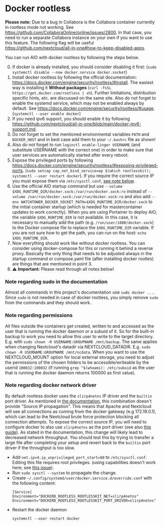 # Docker rootless

**Please note:** Due to a bug in Collabora is the Collabora container currently in rootless mode not working. See https://github.com/CollaboraOnline/online/issues/2800. In that case, you need to run a separate Collabora instance on your own if you want to use this feature. The following flag will be useful https://github.com/nextcloud/all-in-one#how-to-keep-disabled-apps.

You can run AIO with docker rootless by following the steps below.

0. If docker is already installed, you should consider disabling it first: (`sudo systemctl disable --now docker.service docker.socket`)
1. Install docker rootless by following the official documentation: https://docs.docker.com/engine/security/rootless/#install. The easiest way is installing it **Without packages** (`curl -fsSL https://get.docker.com/rootless | sh`). Further limitations, distribution specific hints, etc. are discussed on the same site. Also do not forget to enable the systemd service, which may not be enabled always by default. See https://docs.docker.com/engine/security/rootless/#usage. (`systemctl --user enable docker`)
1. If you need ipv6 support, you should enable it by following https://github.com/nextcloud/all-in-one/blob/main/docker-ipv6-support.md.
1. Do not forget to set the mentioned environmental variables `PATH` and `DOCKER_HOST` and in best case add them to your `~/.bashrc` file as shown!
1. Also do not forget to run `loginctl enable-linger USERNAME` (and substitute USERNAME with the correct one) in order to make sure that user services are automatically started after every reboot.
1. Expose the privileged ports by following https://docs.docker.com/engine/security/rootless/#exposing-privileged-ports. (`sudo setcap cap_net_bind_service=ep $(which rootlesskit); systemctl --user restart docker`). If you require the correct source IP you must expose them via `/etc/sysctl.conf`, [see note below](#note-regarding-docker-network-driver).
1. Use the official AIO startup command but use `--volume $XDG_RUNTIME_DIR/docker.sock:/var/run/docker.sock:ro` instead of `--volume /var/run/docker.sock:/var/run/docker.sock:ro` and also add `--env WATCHTOWER_DOCKER_SOCKET_PATH=$XDG_RUNTIME_DIR/docker.sock` to the initial container startup (which is needed for mastercontainer updates to work correctly). When you are using Portainer to deploy AIO, the variable `$XDG_RUNTIME_DIR` is not available. In this case, it is necessary to manually add the path (e.g. `/run/user/1000/docker.sock`) to the Docker compose file to replace the `$XDG_RUNTIME_DIR` variable. If you are not sure how to get the path, you can run on the host: `echo $XDG_RUNTIME_DIR`.
1. Now everything should work like without docker rootless. You can consider using docker-compose for this or running it behind a reverse proxy. Basically the only thing that needs to be adjusted always in the startup command or compose.yaml file (after installing docker rootles) are things that are mentioned in point 3.
1. ⚠️ **Important:** Please read through all notes below!

### Note regarding sudo in the documentation
Almost all commands in this project's documentation use `sudo docker ...`. Since `sudo` is not needed in case of docker rootless, you simply remove `sudo` from the commands and they should work. 

### Note regarding permissions
All files outside the containers get created, written to and accessed as the user that is running the docker daemon or a subuid of it. So for the built-in backup to work you need to allow this user to write to the target directory. E.g. with `sudo chown -R USERNAME:GROUPNAME /mnt/backup`. The same applies when changing Nextcloud's datadir via NEXTCLOUD_DATADIR. E.g. `sudo chown -R USERNAME:GROUPNAME /mnt/ncdata`. When you want to use the NEXTCLOUD_MOUNT option for local external storage, you need to adjust the permissions of the chosen folders to be accessible/writeable by the userid `100032:100032` (if running `grep ^$(whoami): /etc/subuid` as the user that is running the docker daemon returns 100000 as first value). 


### Note regarding docker network driver
By default rootless docker uses the `slirp4netns` IP driver and the `builtin` port driver. As mentioned in [the documentation](https://docs.docker.com/engine/security/rootless/#networking-errors), this combination doesn't provide "Source IP propagation". This means that Apache and Nextcloud will see all connections as coming from the docker gateway (e.g 172.19.0.1), which can lead to the Nextcloud brute force protection blocking all connection attempts. To expose the correct source IP, you will need to configure docker to also use `slirp4netns` as the port driver (see also [this guide](https://rootlesscontaine.rs/getting-started/docker/#changing-the-port-forwarder)).
As stated in the documentation, this change will likely lead to decreased network throughput. You should test this by trying to transfer a large file after completing your setup and revert back to the `builtin` port driver if the throughput is too slow.
* Add `net.ipv4.ip_unprivileged_port_start=80` to `/etc/sysctl.conf`. Editing this file requires root privileges. (using capabilities doesn't work here; see [this issue](https://github.com/rootless-containers/slirp4netns/issues/251#issuecomment-761415404)).
* Run `sudo sysctl --system` to propagate the change.
* Create `~/.config/systemd/user/docker.service.d/override.conf`
  with the following content:
  ```
  [Service]
  Environment="DOCKERD_ROOTLESS_ROOTLESSKIT_NET=slirp4netns"
  Environment="DOCKERD_ROOTLESS_ROOTLESSKIT_PORT_DRIVER=slirp4netns"
  ```
* Restart the docker daemon
  ```
  systemctl --user restart docker
  ```
